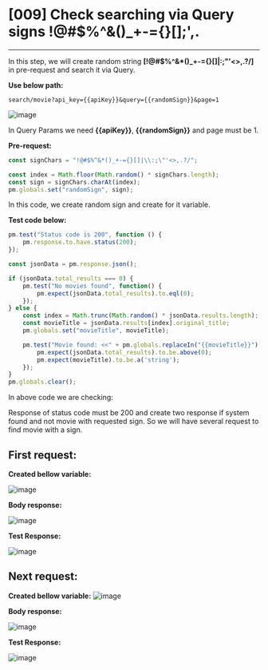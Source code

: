 # [009] Check searching via Query signs !@#$%^&()_+-={}[];',.
___

In this step, we will create random string __[!@#$%^&*()_+-={}[]|:;"'<>,.?/]__ in pre-request and search it via Query.

__Use below path:__
```
search/movie?api_key={{apiKey}}&query={{randomSign}}&page=1
```
![image](https://user-images.githubusercontent.com/122685448/231406819-127c42fa-e554-45f8-8bb8-8fc218e86c6e.png)

In Query Params we need __{{apiKey}}__, __{{randomSign}}__ and page must be 1.

__Pre-request:__
``` js {.line-numbers}
const signChars = "!@#$%^&*()_+-={}[]|\\:;\"'<>,.?/";

const index = Math.floor(Math.random() * signChars.length);
const sign = signChars.charAt(index);
pm.globals.set("randomSign", sign);

```
In this code, we create random sign and create for it variable.

__Test code below:__
``` js {.line-numbers}
pm.test("Status code is 200", function () {
    pm.response.to.have.status(200);
});

const jsonData = pm.response.json();

if (jsonData.total_results === 0) {
    pm.test("No movies found", function() {
        pm.expect(jsonData.total_results).to.eql(0);
    });
} else {
    const index = Math.trunc(Math.random() * jsonData.results.length);
    const movieTitle = jsonData.results[index].original_title;
    pm.globals.set("movieTitle", movieTitle);

    pm.test("Movie found: <<" + pm.globals.replaceIn("{{movieTitle}}") + ">>", function() {
        pm.expect(jsonData.total_results).to.be.above(0);
        pm.expect(movieTitle).to.be.a('string');
    });
}
pm.globals.clear();
```

In above code we are checking:

Response of status code must be 200 and create two response if system found and not movie with requested sign. So we will have several request to find movie with a sign.

## First request:

__Created bellow variable:__

![image](https://user-images.githubusercontent.com/122685448/231406903-527f491b-e2f5-49ff-990b-a6ec85ddfc7a.png)

__Body response:__

![image](https://user-images.githubusercontent.com/122685448/231406939-1560a077-b340-4a48-b81c-cf9475ce5337.png)
 
__Test Response:__

![image](https://user-images.githubusercontent.com/122685448/231406971-08af42f0-bc23-49e1-a663-271bbe698fea.png)
 


## Next request:

__Created bellow variable:__
![image](https://user-images.githubusercontent.com/122685448/231407011-abdfff95-3576-49c4-9669-1c87c21066f8.png)

__Body response:__

![image](https://user-images.githubusercontent.com/122685448/231407132-9ad91972-def6-48bd-af44-b5af081779b9.png)

__Test Response:__

![image](https://user-images.githubusercontent.com/122685448/231407179-4d1cdb27-ed39-49fa-b087-1bdf5fe6337d.png)

